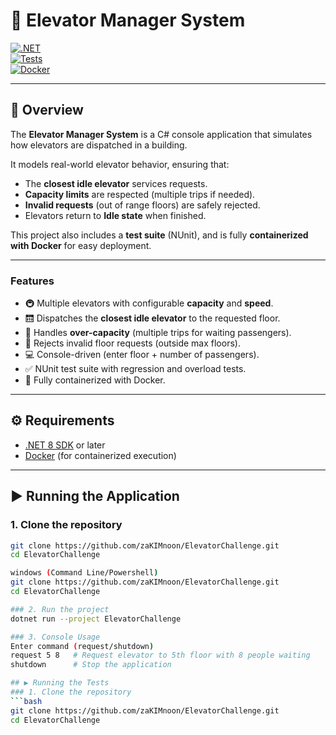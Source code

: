 # 🚪 Elevator Manager System

[![.NET](https://img.shields.io/badge/.NET-8.0-blue)](https://dotnet.microsoft.com/)  
[![Tests](https://img.shields.io/badge/tests-NUnit-green)](https://nunit.org/)  
[![Docker](https://img.shields.io/badge/docker-ready-blue)](https://www.docker.com/)  

---

## 📖 Overview
The **Elevator Manager System** is a C# console application that simulates how elevators are dispatched in a building.

It models real-world elevator behavior, ensuring that:  
- The **closest idle elevator** services requests.  
- **Capacity limits** are respected (multiple trips if needed).  
- **Invalid requests** (out of range floors) are safely rejected.  
- Elevators return to **Idle state** when finished.  

This project also includes a **test suite** (NUnit), and is fully **containerized with Docker** for easy deployment.  

---

### Features
- 🚇 Multiple elevators with configurable **capacity** and **speed**.  
- 🛗 Dispatches the **closest idle elevator** to the requested floor.  
- 👥 Handles **over-capacity** (multiple trips for waiting passengers).  
- 🚫 Rejects invalid floor requests (outside max floors).  
- 💻 Console-driven (enter floor + number of passengers).  
- ✅ NUnit test suite with regression and overload tests.  
- 🐳 Fully containerized with Docker.  

---

## ⚙️ Requirements
- [.NET 8 SDK](https://dotnet.microsoft.com/download/dotnet/8.0) or later  
- [Docker](https://docs.docker.com/get-docker/) (for containerized execution)  

---

## ▶️ Running the Application

### 1. Clone the repository
```bash
git clone https://github.com/zaKIMnoon/ElevatorChallenge.git
cd ElevatorChallenge

windows (Command Line/Powershell)
git clone https://github.com/zaKIMnoon/ElevatorChallenge.git
cd ElevatorChallenge

### 2. Run the project
dotnet run --project ElevatorChallenge

### 3. Console Usage
Enter command (request/shutdown)
request 5 8   # Request elevator to 5th floor with 8 people waiting
shutdown      # Stop the application

## ▶️ Running the Tests
### 1. Clone the repository
```bash
git clone https://github.com/zaKIMnoon/ElevatorChallenge.git
cd ElevatorChallenge